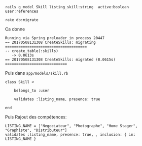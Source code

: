 ```
rails g model Skill listing_skill:string  active:boolean user:references
```

```
rake db:migrate
```

Ca donne

```
Running via Spring preloader in process 20447
== 20170508131308 CreateSkills: migrating =====================================
-- create_table(:skills)
   -> 0.0613s
== 20170508131308 CreateSkills: migrated (0.0615s) ============================
```

Puis dans ```app/models/skill.rb```
```
class Skill < 

	belongs_to :user

	validates :listing_name, presence: true
	
end
```

Puis Rajout des compétences:

```
LISTING_NAME = ["Negociateur", "Photographe", "Home Stager", "Graphiste", "Distributeur"]
validates :listing_name, presence: true, , inclusion: { in: LISTING_NAME }
```
